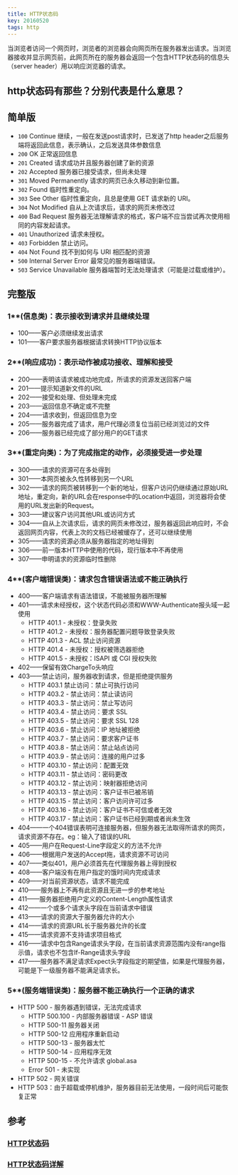 ```yaml
---
title: HTTP状态码
key: 20160520
tags: http
---
```


当浏览者访问一个网页时，浏览者的浏览器会向网页所在服务器发出请求。当浏览器接收并显示网页前，此网页所在的服务器会返回一个包含HTTP状态码的信息头（server header）用以响应浏览器的请求。

<!--more-->

## http状态码有那些？分别代表是什么意思？
## 简单版
	
* `100` Continue	继续，一般在发送post请求时，已发送了http header之后服务端将返回此信息，表示确认，之后发送具体参数信息
* `200` OK 		正常返回信息
* `201` Created  	请求成功并且服务器创建了新的资源
* `202` Accepted 	服务器已接受请求，但尚未处理
* `301` Moved Permanently  请求的网页已永久移动到新位置。
* `302` Found  		临时性重定向。
* `303` See Other  	临时性重定向，且总是使用 GET 请求新的 URI。
* `304` Not Modified 自从上次请求后，请求的网页未修改过
* `400` Bad Request  服务器无法理解请求的格式，客户端不应当尝试再次使用相同的内容发起请求。
* `401` Unauthorized 请求未授权。
* `403` Forbidden  	禁止访问。
* `404` Not Found  	找不到如何与 URI 相匹配的资源
* `500` Internal Server Error  最常见的服务器端错误。
* `503` Service Unavailable 服务器端暂时无法处理请求（可能是过载或维护）。
	

## 完整版
### 1**(信息类)：表示接收到请求并且继续处理

* 100——客户必须继续发出请求
* 101——客户要求服务器根据请求转换HTTP协议版本


### 2**(响应成功)：表示动作被成功接收、理解和接受

* 200——表明该请求被成功地完成，所请求的资源发送回客户端
* 201——提示知道新文件的URL
* 202——接受和处理、但处理未完成
* 203——返回信息不确定或不完整
* 204——请求收到，但返回信息为空
* 205——服务器完成了请求，用户代理必须复位当前已经浏览过的文件
* 206——服务器已经完成了部分用户的GET请求


### 3**(重定向类)：为了完成指定的动作，必须接受进一步处理

* 300——请求的资源可在多处得到
* 301——本网页被永久性转移到另一个URL
* 302——请求的网页被转移到一个新的地址，但客户访问仍继续通过原始URL地址，重定向，新的URL会在response中的Location中返回，浏览器将会使用的URL发出新的Request。
* 303——建议客户访问其他URL或访问方式
* 304——自从上次请求后，请求的网页未修改过，服务器返回此响应时，不会返回网页内容，代表上次的文档已经被缓存了，还可以继续使用
* 305——请求的资源必须从服务器指定的地址得到
* 306——前一版本HTTP中使用的代码，现行版本中不再使用
* 307——申明请求的资源临时性删除


### 4**(客户端错误类)：请求包含错误语法或不能正确执行

* 400——客户端请求有语法错误，不能被服务器所理解
* 401——请求未经授权，这个状态代码必须和WWW-Authenticate报头域一起使用
  * HTTP 401.1 - 未授权：登录失败
  * HTTP 401.2 - 未授权：服务器配置问题导致登录失败
  * HTTP 401.3 - ACL 禁止访问资源
  * HTTP 401.4 - 未授权：授权被筛选器拒绝
  * HTTP 401.5 - 未授权：ISAPI 或 CGI 授权失败
* 402——保留有效ChargeTo头响应
* 403——禁止访问，服务器收到请求，但是拒绝提供服务
  * HTTP 403.1 禁止访问：禁止可执行访问
  * HTTP 403.2 - 禁止访问：禁止读访问
  * HTTP 403.3 - 禁止访问：禁止写访问
  * HTTP 403.4 - 禁止访问：要求 SSL
  * HTTP 403.5 - 禁止访问：要求 SSL 128
  * HTTP 403.6 - 禁止访问：IP 地址被拒绝
  * HTTP 403.7 - 禁止访问：要求客户证书
  * HTTP 403.8 - 禁止访问：禁止站点访问
  * HTTP 403.9 - 禁止访问：连接的用户过多
  * HTTP 403.10 - 禁止访问：配置无效
  * HTTP 403.11 - 禁止访问：密码更改
  * HTTP 403.12 - 禁止访问：映射器拒绝访问
  * HTTP 403.13 - 禁止访问：客户证书已被吊销
  * HTTP 403.15 - 禁止访问：客户访问许可过多
  * HTTP 403.16 - 禁止访问：客户证书不可信或者无效
  * HTTP 403.17 - 禁止访问：客户证书已经到期或者尚未生效
* 404——一个404错误表明可连接服务器，但服务器无法取得所请求的网页，请求资源不存在。eg：输入了错误的URL
* 405——用户在Request-Line字段定义的方法不允许
* 406——根据用户发送的Accept拖，请求资源不可访问
* 407——类似401，用户必须首先在代理服务器上得到授权
* 408——客户端没有在用户指定的饿时间内完成请求
* 409——对当前资源状态，请求不能完成
* 410——服务器上不再有此资源且无进一步的参考地址
* 411——服务器拒绝用户定义的Content-Length属性请求
* 412——一个或多个请求头字段在当前请求中错误
* 413——请求的资源大于服务器允许的大小
* 414——请求的资源URL长于服务器允许的长度
* 415——请求资源不支持请求项目格式
* 416——请求中包含Range请求头字段，在当前请求资源范围内没有range指示值，请求也不包含If-Range请求头字段
* 417——服务器不满足请求Expect头字段指定的期望值，如果是代理服务器，可能是下一级服务器不能满足请求长。


### 5**(服务端错误类)：服务器不能正确执行一个正确的请求

* HTTP 500 - 服务器遇到错误，无法完成请求
  * HTTP 500.100 - 内部服务器错误 - ASP 错误
  * HTTP 500-11 服务器关闭
  * HTTP 500-12 应用程序重新启动
  * HTTP 500-13 - 服务器太忙
  * HTTP 500-14 - 应用程序无效
  * HTTP 500-15 - 不允许请求 global.asa
  * Error 501 - 未实现
* HTTP 502 - 网关错误
* HTTP 503：由于超载或停机维护，服务器目前无法使用，一段时间后可能恢复正常


## 参考

### [HTTP状态码](http://www.runoob.com/http/http-status-codes.html)


### [HTTP状态码详解](http://tool.oschina.net/commons?type=5)


